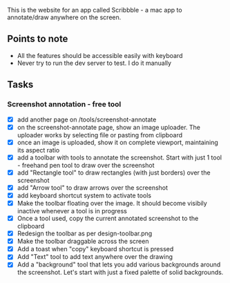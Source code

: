 This is the website for an app called Scribbble - a mac app to annotate/draw anywhere on the screen.

## Points to note

- All the features should be accessible easily with keyboard
- Never try to run the dev server to test. I do it manually

## Tasks

### Screenshot annotation - free tool

- [x] add another page on /tools/screenshot-annotate
- [x] on the screenshot-annotate page, show an image uploader. The uploader works by selecting file or pasting from clipboard
- [x] once an image is uploaded, show it on complete viewport, maintaining its aspect ratio
- [x] add a toolbar with tools to annotate the screenshot. Start with just 1 tool - freehand pen tool to draw over the screenshot
- [x] add "Rectangle tool" to draw rectangles (with just borders) over the screenshot
- [x] add "Arrow tool" to draw arrows over the screenshot
- [x] add keyboard shortcut system to activate tools
- [x] Make the toolbar floating over the image. It should become visibily inactive whenever a tool is in progress
- [x] Once a tool used, copy the current annotated screenshot to the clipboard
- [x] Redesign the toolbar as per design-toolbar.png
- [x] Make the toolbar draggable across the screen
- [x] Add a toast when "copy" keyboard shortcut is pressed
- [x] Add "Text" tool to add text anywhere over the drawing
- [x] Add a "background" tool that lets you add various backgrounds around the screenshot. Let's start with just a fixed palette of solid backgrounds.

